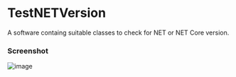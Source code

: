 # TestNETVersion
A software containg suitable classes to check for NET or NET Core version.

### Screenshot
![image](https://user-images.githubusercontent.com/40712699/111208269-35138f00-85d3-11eb-8404-e8dd5ce39ee2.png)
